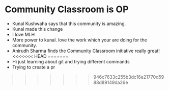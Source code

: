 # Community Classroom is OP

- Kunal Kushwaha says that this community is amazing.
- Kunal made this change
- I love MLH
- More power to kunal. love the work which your are doing for the community.
- Anirudh Sharma finds the Community Classroom initiative really great!
<<<<<<< HEAD
=======
- Hi just learning about git and trying different commands
- Trying to create a pr
>>>>>>> 946c7633c255b3dc16e21770d5988d89149da26e
